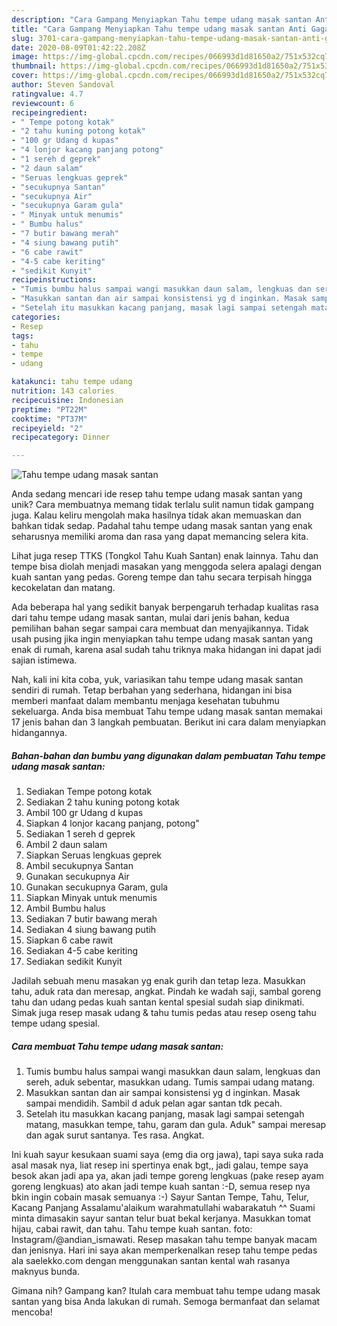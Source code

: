```yaml
---
description: "Cara Gampang Menyiapkan Tahu tempe udang masak santan Anti Gagal"
title: "Cara Gampang Menyiapkan Tahu tempe udang masak santan Anti Gagal"
slug: 3701-cara-gampang-menyiapkan-tahu-tempe-udang-masak-santan-anti-gagal
date: 2020-08-09T01:42:22.208Z
image: https://img-global.cpcdn.com/recipes/066993d1d81650a2/751x532cq70/tahu-tempe-udang-masak-santan-foto-resep-utama.jpg
thumbnail: https://img-global.cpcdn.com/recipes/066993d1d81650a2/751x532cq70/tahu-tempe-udang-masak-santan-foto-resep-utama.jpg
cover: https://img-global.cpcdn.com/recipes/066993d1d81650a2/751x532cq70/tahu-tempe-udang-masak-santan-foto-resep-utama.jpg
author: Steven Sandoval
ratingvalue: 4.7
reviewcount: 6
recipeingredient:
- " Tempe potong kotak"
- "2 tahu kuning potong kotak"
- "100 gr Udang d kupas"
- "4 lonjor kacang panjang potong"
- "1 sereh d geprek"
- "2 daun salam"
- "Seruas lengkuas geprek"
- "secukupnya Santan"
- "secukupnya Air"
- "secukupnya Garam gula"
- " Minyak untuk menumis"
- " Bumbu halus"
- "7 butir bawang merah"
- "4 siung bawang putih"
- "6 cabe rawit"
- "4-5 cabe keriting"
- "sedikit Kunyit"
recipeinstructions:
- "Tumis bumbu halus sampai wangi masukkan daun salam, lengkuas dan sereh, aduk sebentar, masukkan udang. Tumis sampai udang matang."
- "Masukkan santan dan air sampai konsistensi yg d inginkan. Masak sampai mendidih. Sambil d aduk pelan agar santan tdk pecah."
- "Setelah itu masukkan kacang panjang, masak lagi sampai setengah matang, masukkan tempe, tahu, garam dan gula. Aduk&#34; sampai meresap dan agak surut santanya. Tes rasa. Angkat."
categories:
- Resep
tags:
- tahu
- tempe
- udang

katakunci: tahu tempe udang 
nutrition: 143 calories
recipecuisine: Indonesian
preptime: "PT22M"
cooktime: "PT37M"
recipeyield: "2"
recipecategory: Dinner

---
```



![Tahu tempe udang masak santan](https://img-global.cpcdn.com/recipes/066993d1d81650a2/751x532cq70/tahu-tempe-udang-masak-santan-foto-resep-utama.jpg)

Anda sedang mencari ide resep tahu tempe udang masak santan yang unik? Cara membuatnya memang tidak terlalu sulit namun tidak gampang juga. Kalau keliru mengolah maka hasilnya tidak akan memuaskan dan bahkan tidak sedap. Padahal tahu tempe udang masak santan yang enak seharusnya memiliki aroma dan rasa yang dapat memancing selera kita.

Lihat juga resep TTKS (Tongkol Tahu Kuah Santan) enak lainnya. Tahu dan tempe bisa diolah menjadi masakan yang menggoda selera apalagi dengan kuah santan yang pedas. Goreng tempe dan tahu secara terpisah hingga kecokelatan dan matang.

Ada beberapa hal yang sedikit banyak berpengaruh terhadap kualitas rasa dari tahu tempe udang masak santan, mulai dari jenis bahan, kedua pemilihan bahan segar sampai cara membuat dan menyajikannya. Tidak usah pusing jika ingin menyiapkan tahu tempe udang masak santan yang enak di rumah, karena asal sudah tahu triknya maka hidangan ini dapat jadi sajian istimewa.


Nah, kali ini kita coba, yuk, variasikan tahu tempe udang masak santan sendiri di rumah. Tetap berbahan yang sederhana, hidangan ini bisa memberi manfaat dalam membantu menjaga kesehatan tubuhmu sekeluarga. Anda bisa membuat Tahu tempe udang masak santan memakai 17 jenis bahan dan 3 langkah pembuatan. Berikut ini cara dalam menyiapkan hidangannya.

<!--inarticleads1-->

##### Bahan-bahan dan bumbu yang digunakan dalam pembuatan Tahu tempe udang masak santan:

1. Sediakan  Tempe potong kotak
1. Sediakan 2 tahu kuning potong kotak
1. Ambil 100 gr Udang d kupas
1. Siapkan 4 lonjor kacang panjang, potong&#34;
1. Sediakan 1 sereh d geprek
1. Ambil 2 daun salam
1. Siapkan Seruas lengkuas geprek
1. Ambil secukupnya Santan
1. Gunakan secukupnya Air
1. Gunakan secukupnya Garam, gula
1. Siapkan  Minyak untuk menumis
1. Ambil  Bumbu halus
1. Sediakan 7 butir bawang merah
1. Sediakan 4 siung bawang putih
1. Siapkan 6 cabe rawit
1. Sediakan 4-5 cabe keriting
1. Sediakan sedikit Kunyit


Jadilah sebuah menu masakan yg enak gurih dan tetap leza. Masukkan tahu, aduk rata dan meresap, angkat. Pindah ke wadah saji, sambal goreng tahu dan udang pedas kuah santan kental spesial sudah siap dinikmati. Simak juga resep masak udang &amp; tahu tumis pedas atau resep oseng tahu tempe udang spesial. 

<!--inarticleads2-->

##### Cara membuat Tahu tempe udang masak santan:

1. Tumis bumbu halus sampai wangi masukkan daun salam, lengkuas dan sereh, aduk sebentar, masukkan udang. Tumis sampai udang matang.
1. Masukkan santan dan air sampai konsistensi yg d inginkan. Masak sampai mendidih. Sambil d aduk pelan agar santan tdk pecah.
1. Setelah itu masukkan kacang panjang, masak lagi sampai setengah matang, masukkan tempe, tahu, garam dan gula. Aduk&#34; sampai meresap dan agak surut santanya. Tes rasa. Angkat.


Ini kuah sayur kesukaan suami saya (emg dia org jawa), tapi saya suka rada asal masak nya, liat resep ini spertinya enak bgt,, jadi galau, tempe saya besok akan jadi apa ya, akan jadi tempe goreng lengkuas (pake resep ayam goreng lengkuas) ato akan jadi tempe kuah santan :-D, semua resep nya bkin ingin cobain masak semuanya :-) Sayur Santan Tempe, Tahu, Telur, Kacang Panjang Assalamu&#39;alaikum warahmatullahi wabarakatuh ^^ Suami minta dimasakin sayur santan telur buat bekal kerjanya. Masukkan tomat hijau, cabai rawit, dan tahu. Tahu tempe kuah santan. foto: Instagram/@andian_ismawati. Resep masakan tahu tempe banyak macam dan jenisnya. Hari ini saya akan memperkenalkan resep tahu tempe pedas ala saelekko.com dengan menggunakan santan kental wah rasanya maknyus bunda. 

Gimana nih? Gampang kan? Itulah cara membuat tahu tempe udang masak santan yang bisa Anda lakukan di rumah. Semoga bermanfaat dan selamat mencoba!
